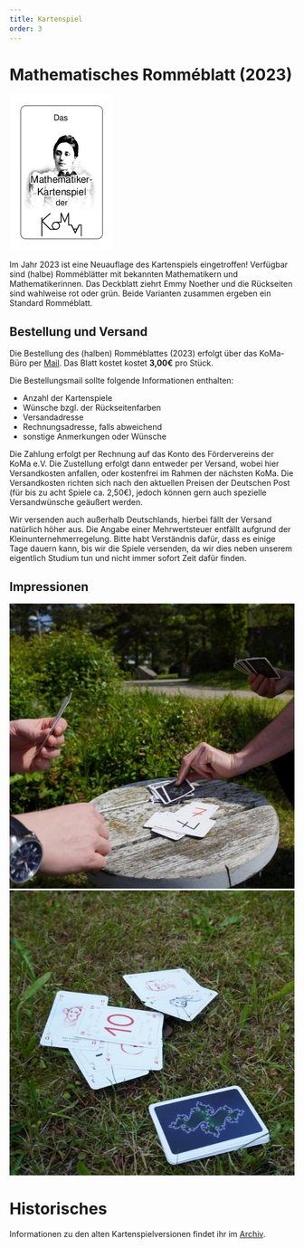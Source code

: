 ```yaml
---
title: Kartenspiel
order: 3
---
```


# Mathematisches Romméblatt (2023)

<div class="float-right pl-4 pb-4 not-prose">

![Mathematisches Romméblatt](/static/Kartenspiel/2023_romme_Titelblatt.png)

</div>

Im Jahr 2023 ist eine Neuauflage des Kartenspiels eingetroffen!
Verfügbar sind (halbe) Romméblätter mit bekannten Mathematikern und Mathematikerinnen.
Das Deckblatt ziehrt Emmy Noether und die Rückseiten sind wahlweise rot oder grün.
Beide Varianten zusammen ergeben ein Standard Romméblatt.

## Bestellung und Versand

Die Bestellung des (halben) Romméblattes (2023) erfolgt über das KoMa-Büro per [Mail](mailto:buero@die-koma.org).
Das Blatt kostet kostet **3,00€** pro Stück.

Die Bestellungsmail sollte folgende Informationen enthalten:
+ Anzahl der Kartenspiele
+ Wünsche bzgl. der Rückseitenfarben
+ Versandadresse
+ Rechnungsadresse, falls abweichend
+ sonstige Anmerkungen oder Wünsche

Die Zahlung erfolgt per Rechnung auf das Konto des Fördervereins der KoMa e.V.
Die Zustellung erfolgt dann entweder per Versand, wobei hier Versandkosten anfallen, oder kostenfrei im Rahmen der nächsten KoMa.
Die Versandkosten richten sich nach den aktuellen Preisen der Deutschen Post (für bis zu acht Spiele ca. 2,50€), jedoch können gern auch spezielle Versandwünsche geäußert werden.

Wir versenden auch außerhalb Deutschlands, hierbei fällt der Versand natürlich höher aus.
Die Angabe einer Mehrwertsteuer entfällt aufgrund der Kleinunternehmerregelung.
Bitte habt Verständnis dafür, dass es einige Tage dauern kann, bis wir die Spiele versenden, da wir dies neben unserem eigentlich Studium tun und nicht immer sofort Zeit dafür finden.

## Impressionen

![Spielende Menschen](/static/Kartenspiel/2023_romme_spiel_quad.jpg)
![Kartenspiel im Gras](/static/Kartenspiel/2023_romme_auf_wiese_quad.jpg)

# Historisches

Informationen zu den alten Kartenspielversionen findet ihr im [Archiv](/archiv/kartenspiel/).
